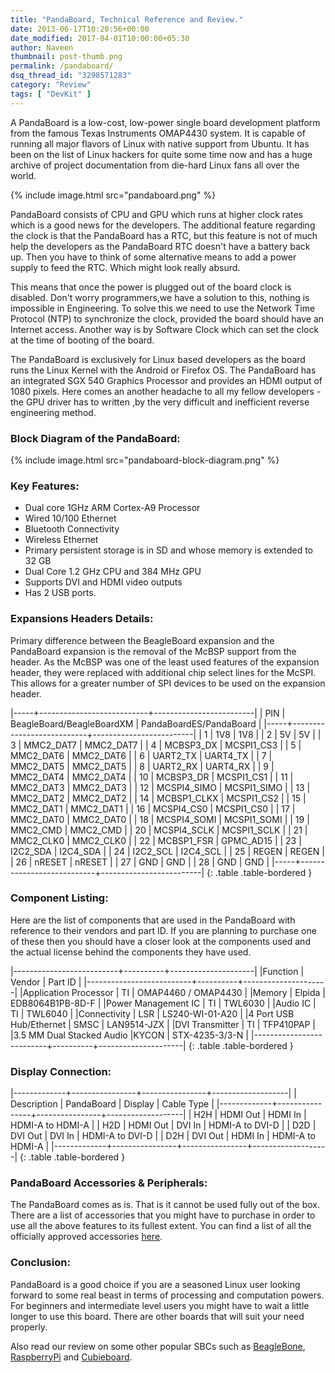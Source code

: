 ```yaml
---
title: "PandaBoard, Technical Reference and Review."
date: 2013-06-17T10:20:56+00:00
date_modified: 2017-04-01T10:00:00+05:30
author: Naveen
thumbnail: post-thumb.png
permalink: /pandaboard/
dsq_thread_id: "3298571283"
category: "Review"
tags: [ "DevKit" ]
---
```


A PandaBoard is a low-cost, low-power single board development platform from the famous Texas Instruments OMAP4430 system. It is capable of running all major flavors of Linux with native support from Ubuntu. It has been on the list of Linux hackers for quite some time now and has a huge archive of project documentation from die-hard Linux fans all over the world.

{% include image.html src="pandaboard.png" %}

PandaBoard consists of CPU and GPU which runs at higher clock rates which is a good news for the developers. The additional feature regarding the clock is that the PandaBoard has a RTC, but this feature is not of much help the developers as the PandaBoard RTC doesn't have a battery back up. Then you have to think of some alternative means to add a power supply to feed the RTC. Which might look really absurd.

This means that once the power is plugged out of the board clock is disabled. Don't worry programmers,we have a solution to this, nothing is impossible in Engineering. To solve this we need to use the Network Time Protocol (NTP) to synchronize the clock, provided the board should have an Internet access. Another way is by Software Clock which can set the clock at the time of booting of the board.

The PandaBoard is exclusively for Linux based developers as the board runs the Linux Kernel with the Android or Firefox OS.  The PandaBoard has an integrated SGX 540 Graphics Processor and provides an HDMI output of 1080 pixels. Here comes an another headache to all my fellow developers - the GPU driver has to written ,by the very difficult and inefficient reverse engineering method.

### Block Diagram of the PandaBoard:

{% include image.html src="pandaboard-block-diagram.png" %}

### Key Features:

  * Dual core 1GHz ARM Cortex-A9 Processor
  * Wired 10/100 Ethernet
  * Bluetooth Connectivity
  * Wireless Ethernet
  * Primary persistent storage is in SD and whose memory is extended to 32 GB
  * Dual Core 1.2 GHz CPU and 384 MHz GPU
  * Supports DVI and HDMI video outputs
  * Has 2 USB ports.

### Expansions Headers Details:

Primary difference between the BeagleBoard expansion and the PandaBoard expansion is the removal of the McBSP support from the header. As the McBSP was one of the least used features of the expansion header, they were replaced with additional chip select lines for the McSPI. This allows for a greater number of SPI devices to be used on the expansion header.

|-----+---------------------------+-------------------------|
| PIN | BeagleBoard/BeagleBoardXM | PandaBoardES/PandaBoard |
|-----+---------------------------+-------------------------|
| 1   | 1V8                       | 1V8                     |
| 2   | 5V                        | 5V                      |
| 3   | MMC2_DAT7                 | MMC2_DAT7               |
| 4   | MCBSP3_DX                 | MCSPI1_CS3              |
| 5   | MMC2_DAT6                 | MMC2_DAT6               |
| 6   | UART2_TX                  | UART4_TX                |
| 7   | MMC2_DAT5                 | MMC2_DAT5               |
| 8   | UART2_RX                  | UART4_RX                |
| 9   | MMC2_DAT4                 | MMC2_DAT4               |
| 10  | MCBSP3_DR                 | MCSPI1_CS1              |
| 11  | MMC2_DAT3                 | MMC2_DAT3               |
| 12  | MCSPI4_SIMO               | MCSPI1_SIMO             |
| 13  | MMC2_DAT2                 | MMC2_DAT2               |
| 14  | MCBSP1_CLKX               | MCSPI1_CS2              |
| 15  | MMC2_DAT1                 | MMC2_DAT1               |
| 16  | MCSPI4_CS0                | MCSPI1_CS0              |
| 17  | MMC2_DAT0                 | MMC2_DAT0               |
| 18  | MCSPI4_SOMI               | MCSPI1_SOMI             |
| 19  | MMC2_CMD                  | MMC2_CMD                |
| 20  | MCSPI4_SCLK               | MCSPI1_SCLK             |
| 21  | MMC2_CLK0                 | MMC2_CLK0               |
| 22  | MCBSP1_FSR                | GPMC_AD15               |
| 23  | I2C2_SDA                  | I2C4_SDA                |
| 24  | I2C2_SCL                  | I2C4_SCL                |
| 25  | REGEN                     | REGEN                   |
| 26  | nRESET                    | nRESET                  |
| 27  | GND                       | GND                     |
| 28  | GND                       | GND                     |
|-----+---------------------------+-------------------------|
{: .table .table-bordered }

### Component Listing:

Here are the list of components that are used in the PandaBoard with reference to their vendors and part ID. If you are planning to purchase one of these then you should have a closer look at the components used and the actual license behind the components they have used.

|--------------------------+----------+---------------------|
|Function                  | Vendor   | Part ID             |
|--------------------------+----------+---------------------|
|Application Processor     | TI       | OMAP4460 / OMAP4430 |
|Memory                    | Elpida   | EDB8064B1PB-8D-F    |
|Power Management IC       | TI       | TWL6030             |
|Audio IC                  | TI       | TWL6040             |
|Connectivity              | LSR      | LS240-WI-01-A20     |
|4 Port USB Hub/Ethernet   | SMSC     | LAN9514-JZX         |
|DVI Transmitter           | TI       | TFP410PAP           |
|3.5 MM Dual Stacked Audio |KYCON     | STX-4235-3/3-N      |
|--------------------------+----------+---------------------|
{: .table .table-bordered }

### Display Connection:

|-------------+----------------+----------------+-------------------|
| Description | PandaBoard     | Display        | Cable Type        |
|-------------+----------------+----------------+-------------------|
| H2H         | HDMI Out       | HDMI In        | HDMI-A to HDMI-A  |
| H2D         | HDMI Out       | DVI In         | HDMI-A to DVI-D   |
| D2D         | DVI Out        | DVI In         | HDMI-A to DVI-D   |
| D2H         | DVI Out        | HDMI In        | HDMI-A to HDMI-A  |
|-------------+----------------+----------------+-------------------|
{: .table .table-bordered }

### PandaBoard Accessories & Peripherals:

The PandaBoard comes as is. That is it cannot be used fully out of the box. There are a list of accessories that you might have to purchase in order to use all the above features to its fullest extent. You can find a list of all the officially approved accessories [here](http://pandaboard.org/content/resources/Accessories).

### Conclusion:

PandaBoard is a good choice if you are a seasoned Linux user looking forward to some real beast in terms of processing and computation powers. For beginners and intermediate level users you might have to wait a little longer to use this board. There are other boards that will suit your need properly.

Also read our review on some other popular SBCs such as [BeagleBone](/beaglebone-a-quick-review/), [RaspberryPi](/raspberry-pi-lets-take-a-bite/) and [Cubieboard](/cubieboard/).
